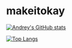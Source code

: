 # makeitokay

[![Andrey's GitHub stats](https://github-readme-stats.vercel.app/api?username=makeitokay&show_icons=true&theme=dark&include_all_commits=true)](https://github.com/anuraghazra/github-readme-stats)

[![Top Langs](https://github-readme-stats.vercel.app/api/top-langs/?username=makeitokay&show_icons=true&theme=dark&layout=compact)](https://github.com/anuraghazra/github-readme-stats)

